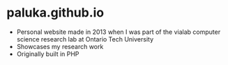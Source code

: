 # paluka.github.io

- Personal website made in 2013 when I was part of the vialab computer science research lab at Ontario Tech University
- Showcases my research work
- Originally built in PHP
